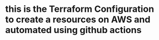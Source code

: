 # this is the Terraform Configuration to create a resources on AWS and automated using github actions

